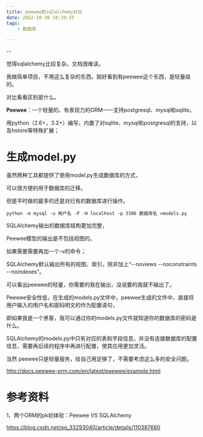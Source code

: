 ```yaml
---
title: peewee和sqlalchemy对比
date: 2022-10-30 18:19:33
tags:
	- 数据库

---
```


--

觉得sqlalchemy比较复杂。文档很难读。

我做简单项目，不用这么复杂的东西。刚好看到有peewee这个东西，是轻量级的。

对比看看区别是什么。



**Peewee**：一个轻量的、有表现力的ORM——支持postgresql、mysql和sqlite。

用python（2.6+，3.2+）编写，内置了对sqlite、mysql和postgresql的支持，以及hstore等特殊扩展；



# 生成model.py

虽然两种工具都提供了使用model.py生成数据库的方式，

可以很方便的用于数据库的迁移。

但是平时做的最多的还是对已有的数据库进行操作。

```
python -e mysql -u 用户名 -P -H localhost -p 3306 数据库名 >models.py
```

SQLAlchemy输出的数据库结构更加完整，

Peewee模型的输出是不包括视图的，

如果需要需要再加一个-v的命令；

SQLAlchemy默认输出所有的视图、索引，除非加上“--noviews --noconstraints --noindexes”。

可以看出peewee的轻量，你需要的我在输出，没说要的我就不输出了。



Peewee安全性低，在生成的models.py文件中，peewee生成的文件中，直接将用户输入的用户名和密码明文的作为配置语句，

即如果我是一个黑客，我可以通过你的models.py文件就知道你的数据库的密码是什么。

SQLAlchemy的models.py中只有对应的表和字段信息，并没有连接数据库的配置信息，需要再后续的程序中再进行配置，使其应用更加灵活。

当然 peewee只是轻量服务，给自己用足够了，不需要考虑这么多的安全问题。



http://docs.peewee-orm.com/en/latest/peewee/example.html



# 参考资料

1、两个ORM的pk初体验：Peewee VS SQLAlchemy

https://blog.csdn.net/qq_33293040/article/details/110387660